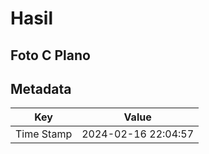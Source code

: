 # Hasil

## Foto C Plano


## Metadata

| Key        | Value               |
| ---------- | ------------------- |
| Time Stamp | 2024-02-16 22:04:57 |



